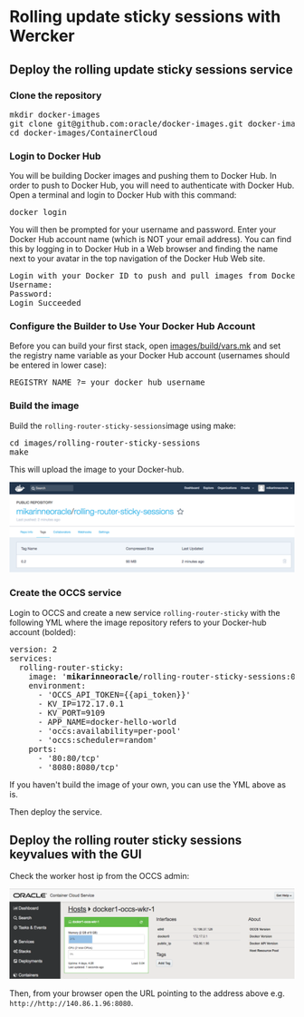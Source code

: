 # Rolling update sticky sessions with Wercker

## Deploy the rolling update sticky sessions service

### Clone the repository

<pre>
mkdir docker-images
git clone git@github.com:oracle/docker-images.git docker-images
cd docker-images/ContainerCloud
</pre>

### Login to Docker Hub
You will be building Docker images and pushing them to Docker Hub. In order to push to Docker Hub, you will need to authenticate with Docker Hub. Open a terminal and login to Docker Hub with this command:

<pre>
docker login
</pre>

You will then be prompted for your username and password. Enter your Docker Hub account name (which is NOT your email address). You can find this by logging in to Docker Hub in a Web browser and finding the name next to your avatar in the top navigation of the Docker Hub Web site.

<pre>
Login with your Docker ID to push and pull images from Docker Hub. If you don't have a Docker ID, head over to https://hub.docker.com to create one.
Username:
Password:
Login Succeeded
</pre>

### Configure the Builder to Use Your Docker Hub Account

Before you can build your first stack, open [images/build/vars.mk](images/build/vars.mk) and set the registry name variable as your Docker Hub account (usernames should be entered in lower case):

<pre>
REGISTRY_NAME ?= your_docker_hub_username
</pre>

### Build the image

Build the `rolling-router-sticky-sessions`image using make:

<pre>
cd images/rolling-router-sticky-sessions
make
</pre>

This will upload the image to your Docker-hub.

![Logo](docker-hub-rolling-router.png)

### Create the OCCS service

Login to OCCS and create a new service `rolling-router-sticky` with the following YML where the image repository refers to your Docker-hub account (bolded): 

<pre>
version: 2
services:
  rolling-router-sticky:
    image: '<b>mikarinneoracle</b>/rolling-router-sticky-sessions:0.2'
    environment:
      - 'OCCS_API_TOKEN={{api_token}}'
      - KV_IP=172.17.0.1
      - KV_PORT=9109
      - APP_NAME=docker-hello-world
      - 'occs:availability=per-pool'
      - 'occs:scheduler=random'
    ports:
      - '80:80/tcp'
      - '8080:8080/tcp'
</pre>

If you haven't build the image of your own, you can use the YML above as is.

Then deploy the service.

## Deploy the rolling router sticky sessions keyvalues with the GUI

Check the worker host ip from the OCCS admin:

![Logo](occs-host-ip.png)

Then, from your browser open the URL pointing to the address above e.g. `http://http://140.86.1.96:8080`.









